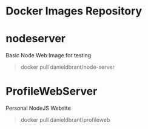 # Docker Images Repository

# nodeserver
Basic Node Web Image for testing
> docker pull danieldbrant/node-server

# ProfileWebServer
Personal NodeJS Website
> docker pull danieldbrant/profileweb